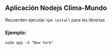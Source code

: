 ## Aplicación Nodejs Clima-Mundo

Recuerden ejecutar ``npm install`` para las librerias

### Ejemplo:

```
node app -d "New York"

```